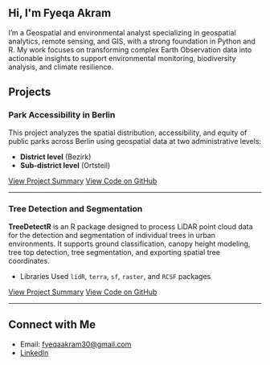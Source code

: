 ## Hi, I'm Fyeqa Akram

I’m a Geospatial and environmental analyst specializing in geospatial analytics, remote sensing, and GIS, with a strong foundation in Python and R. My work focuses on transforming complex Earth Observation data into actionable insights to support environmental monitoring, biodiversity analysis, and climate resilience.

## Projects

### Park Accessibility in Berlin

This project analyzes the spatial distribution, accessibility, and equity of public parks across Berlin using geospatial data at two administrative levels:

- **District level** (Bezirk)
- **Sub-district level** (Ortsteil)


[View Project Summary](projects/berlin_park_accessibility.md)
[View Code on GitHub](https://github.com/fyeqaa/berlin-park-accessibility)

---


### Tree Detection and Segmentation
**TreeDetectR** is an R package designed to process LiDAR point cloud data for the detection and segmentation of individual trees in urban environments. It supports ground classification, canopy height modeling, tree top detection, tree segmentation, and exporting spatial tree coordinates.

- Libraries Used `lidR`, `terra`, `sf`, `raster`, and `RCSF` packages


 [View Project Summary](projects/TreeDetectR.md)
 [View Code on GitHub](https://github.com/fyeqaa/TreeDetectR)

---


## Connect with Me

- Email: fyeqaakram30@gmail.com
- [LinkedIn](https://www.linkedin.com/in/fyeqa-akram-0a0862200/)

